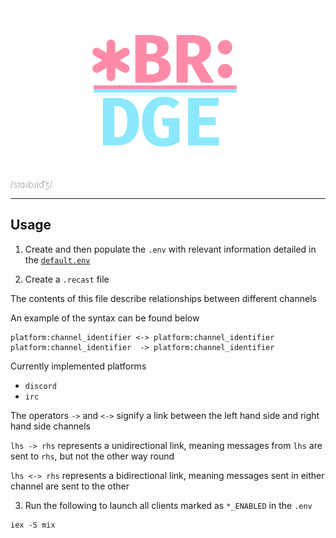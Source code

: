 <div align="center">
  <img src="assets/starbridge_2048w.png" width="256">
</div>

<p style="font-weight: lighter; letter-spacing: .01rem">/stɑɹbɹɪd͡ʒ/</p>

---

## Usage

1. Create and then populate the `.env` with relevant information detailed in the [`default.env`](default.env)

2. Create a `.recast` file

The contents of this file describe relationships between different channels

An example of the syntax can be found below

```
platform:channel_identifier <-> platform:channel_identifier
platform:channel_identifier  -> platform:channel_identifier
```

Currently implemented platforms
- `discord`
- `irc`

The operators `->` and `<->` signify a link between the left hand side and right hand side channels

`lhs -> rhs` represents a unidirectional link, meaning messages from `lhs` are sent to `rhs`, but not the other way round

`lhs <-> rhs` represents a bidirectional link, meaning messages sent in either channel are sent to the other

3. Run the following to launch all clients marked as `*_ENABLED` in the `.env`

```_
iex -S mix
```
